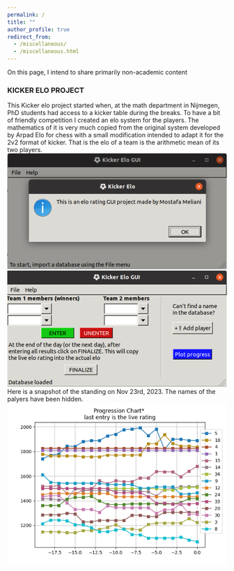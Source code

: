 ```yaml
---
permalink: /
title: ""
author_profile: true
redirect_from: 
  - /miscellaneous/
  - /miscellaneous.html
---
```


On this page, I intend to share primarily non-academic content

### KICKER ELO PROJECT
This Kicker elo project started when, at the math department in Nijmegen, PhD students had access to a kicker table during the breaks. To have a bit of friendly competition I created an elo system for the players. The mathematics of it is very much copied from the original system developed by Arpad Elo for chess with a small modification intended to adapt it for the 2v2 format of kicker. That is the elo of a team is the arithmetic mean of its two players.
![](../images/GUI_Kicker.png)
![](../images/GUI_Kicker_2.png)
Here is a snapshot of the standing on Nov 23rd, 2023. The names of the palyers have been hidden. 
![](../images/current_standings.png)

